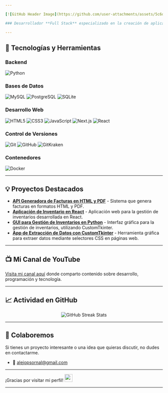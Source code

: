 ```yaml
---

[![GitHub Header Image](https://github.com/user-attachments/assets/5c6dc07f-3faf-4267-b64e-26f0e15254dd)](url)

### Desarrollador **Full Stack** especializado en la creación de aplicaciones web funcionales, escalables y atractivas, utilizando las tecnologías más modernas.

---
```


## 🚀 Tecnologías y Herramientas

### Backend
![Python](https://img.shields.io/badge/Python-3776AB?style=flat-square&logo=python&logoColor=white)

### Bases de Datos
![MySQL](https://img.shields.io/badge/MySQL-4479A1?style=flat-square&logo=mysql&logoColor=white)
![PostgreSQL](https://img.shields.io/badge/PostgreSQL-336791?style=flat-square&logo=postgresql&logoColor=white)
![SQLite](https://img.shields.io/badge/SQLite-003B57?style=flat-square&logo=sqlite&logoColor=white)

### Desarrollo Web
![HTML5](https://img.shields.io/badge/HTML5-E34F26?style=flat-square&logo=html5&logoColor=white)
![CSS3](https://img.shields.io/badge/CSS3-1572B6?style=flat-square&logo=css3&logoColor=white)
![JavaScript](https://img.shields.io/badge/JavaScript-F7DF1E?style=flat-square&logo=javascript&logoColor=black)
![Next.js](https://img.shields.io/badge/Next.js-000000?style=flat-square&logo=next.js&logoColor=white)
![React](https://img.shields.io/badge/React-61DAFB?style=flat-square&logo=react&logoColor=black)

### Control de Versiones
![Git](https://img.shields.io/badge/Git-F05032?style=flat-square&logo=git&logoColor=white)
![GitHub](https://img.shields.io/badge/GitHub-181717?style=flat-square&logo=github&logoColor=white)
![GitKraken](https://img.shields.io/badge/GitKraken-179287?style=flat-square&logo=gitkraken&logoColor=white)

### Contenedores
![Docker](https://img.shields.io/badge/Docker-2496ED?style=flat-square&logo=docker&logoColor=white)

---

## 💡 Proyectos Destacados

- [**API Generadora de Facturas en HTML y PDF**](https://github.com/MelonConYogurt/api-html-pdf-generator) - Sistema que genera facturas en formatos HTML y PDF.
- [**Aplicación de Inventario en React**](https://github.com/MelonConYogurt/inventory-react-app) - Aplicación web para la gestión de inventarios desarrollada en React.
- [**GUI para Gestión de Inventarios en Python**](https://github.com/MelonConYogurt/gui-python-inventarios-customtkinter) - Interfaz gráfica para la gestión de inventarios, utilizando CustomTkinter.
- [**App de Extracción de Datos con CustomTkinter**](https://github.com/MelonConYogurt/gui-extraccion-data-customtkinter) - Herramienta gráfica para extraer datos mediante selectores CSS en páginas web.

---

## 📺 Mi Canal de YouTube
[Visita mi canal aquí](https://www.youtube.com/channel/UCZw0RkautflfsCQ3jLDCztQ) donde comparto contenido sobre desarrollo, programación y tecnología.

---

## 📈 Actividad en GitHub

<p align="center">
  <img src="https://github-readme-streak-stats.herokuapp.com?user=MelonConYogurt&theme=dark&border_radius=10" alt="GitHub Streak Stats">
</p>

---

## 🤝 Colaboremos

Si tienes un proyecto interesante o una idea que quieras discutir, no dudes en contactarme.

- 📧 [alejopsornal@gmail.com](mailto:alejopsornal@gmail.com)

---

¡Gracias por visitar mi perfil! <img src="https://cultofthepartyparrot.com/parrots/hd/githubparrot.gif" width="25" height="25"/>

---
